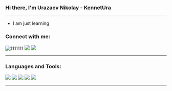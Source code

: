 ### Hi there, I'm Urazaev Nikolay - KennetUra
<hr>

- I am just learning
### Connect with me:
![1111111](https://img.shields.io/badge/WhatsApp-090909?style=for-the-badge&logo=whatsapp&logoColor=31F313)
![](https://img.shields.io/badge/Telegram-090909?style=for-the-badge&logo=Telegram&logoColor=34ADF3)
![](https://img.shields.io/badge/вконтакте-090909.svg?&style=for-the-badge&logo=vk&logoColor=438FF3)
<hr>

### Languages and Tools:
![](https://img.shields.io/badge/Python-090909?style=for-the-badge&logo=python&logoColor=438FF3)
![](https://img.shields.io/badge/HTML-090909?style=for-the-badge&logo=html5&logoColor=CB531C)
![](https://img.shields.io/badge/MySQL-090909?style=for-the-badge&logo=mysql&logoColor=blue)
![](https://img.shields.io/badge/-jupyter-090909?style=for-the-badge&logo=jupyter&logoColor=F3A251)
![](https://img.shields.io/badge/-GITHub-090909?style=for-the-badge&logo=github&logoColor=E7EDF3)
<hr>

